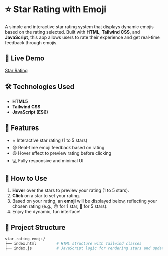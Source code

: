 # ⭐ Star Rating with Emoji

A simple and interactive star rating system that displays dynamic emojis based on the rating selected. Built with **HTML**, **Tailwind CSS**, and **JavaScript**, this app allows users to rate their experience and get real-time feedback through emojis.

## 🔗 Live Demo
<a href="https://amruthacgowda.github.io/star-rating" target="_blank">Star Rating</a>

## 🛠️ Technologies Used

- **HTML5**
- **Tailwind CSS**
- **JavaScript (ES6)**

## 🚀 Features

- ⭐ Interactive star rating (1 to 5 stars)
- 😄 Real-time emoji feedback based on rating
- 🟡 Hover effect to preview rating before clicking
- 💻 Fully responsive and minimal UI

## 📌 How to Use

1. **Hover** over the stars to preview your rating (1 to 5 stars).
2. **Click** on a star to set your rating.
3. Based on your rating, an **emoji** will be displayed below, reflecting your chosen rating (e.g., 😠 for 1 star, 🤩 for 5 stars).
4. Enjoy the dynamic, fun interface!

## 📂 Project Structure

```bash
star-rating-emoji/
├── index.html         # HTML structure with Tailwind classes
├── index.js           # JavaScript logic for rendering stars and updating emojis
